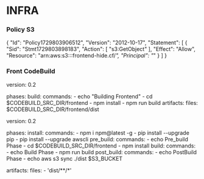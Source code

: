 # INFRA

### Policy S3

{
  "Id": "Policy1729803906512",
  "Version": "2012-10-17",
  "Statement": [
    {
      "Sid": "Stmt1729803898183",
      "Action": [
        "s3:GetObject"
      ],
      "Effect": "Allow",
      "Resource": "arn:aws:s3:::frontend-hide.cf/*",
      "Principal": "*"
    }
  ]
}


### Front CodeBuild

version: 0.2

phases:
  build:
    commands:
      - echo "Building Frontend"
      - cd $CODEBUILD_SRC_DIR/frontend
      - npm install
      - npm run build
  artifacts:
    files: $CODEBUILD_SRC_DIR/frontend/dist
  

version: 0.2

phases:
  install:
    commands:
      - npm i npm@latest -g
      - pip install --upgrade pip
      - pip install --upgrade awscli
  pre_build:
    commands:
      - echo Pre_build Phase
      - cd $CODEBUILD_SRC_DIR/frontend
      - npm install
  build:
    commands:
      - echo Build Phase
      - npm run build
  post_build:
    commands:
      - echo PostBuild Phase
      - echo aws s3 sync ./dist $S3_BUCKET
      
artifacts:
  files:
    - 'dist/**/*'